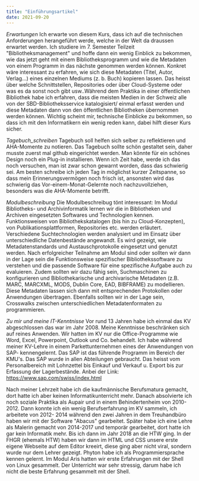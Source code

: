 ```yaml
---
title: "Einführungsartikel"
date: 2021-09-20
---
```

_Erwartungen_
Ich erwarte von diesem Kurs, dass ich auf die technischen Anforderungen herangeführt werde, welche in der Welt da draussen erwartet werden. 
Ich studiere im 7. Semester Teilzeit "Bibliotheksmanagement" und hoffe dann ein wenig Einblick zu bekommen, wie das jetzt geht mit einem Bibliotheksprogramm und wie die Metadaten von einem Programm in das nächste genommen werden können. Konkret wäre interessant zu erfahren, wie sich diese Metadaten (Titel, Autor, Verlag...) eines einzelnen Mediums (z. b. Buch) kopieren lassen. Das heisst über welche Schnittstellen, Repositories oder über Cloud-Systeme oder was es da sonst noch gibt usw..Während dem Praktika in einer öffentlichen Bibliothek habe ich erfahren, dass die meisten Medien in der Schweiz alle von der SBD-Bibliotheksservice katalogisiert/ einmal erfasst werden und diese Metadaten dann von den öffentlichen Bibliotheken übernommen werden können. Wichtig scheint mir, technische Einblicke zu bekommen, so dass ich mit den Informatikern ein wenig reden kann, dabei hilft dieser Kurs sicher. 

_Tagebuch_schreiben_
Tagebuch soll helfen sich selber zu reflektieren und AHA-Momente zu notieren. Das Tagebuch sollte schön gestaltet sein, daher musste zuerst mal github eingerichtet werden.
Man könnte für ein schönes Design noch ein Plug-in installieren. Wenn ich Zeit habe, werde ich das noch versuchen, man ist zwar schon gewarnt worden, dass das schwierig sei.
Am besten schreibe ich jeden Tag in möglichst kurzer Zeitspanne, so dass mein Erinnerungsvermögen noch frisch ist, ansonsten wird das schwierig das Vor-einem-Monat-Gelernte noch nachzuvollziehen, besonders was die AHA-Momente betrifft.

_Modulbeschreibung_
Die Modulbeschreibug tönt interessant: Im Modul Bibliotheks- und Archivinformatik lernen wir die in Bibliotheken und Archiven eingesetzten Softwares und Technologien kennen. Funktionsweisen von Bibliothekskatalogen (bis hin zu Cloud-Konzepten), von Publikationsplattformen, Repositories etc. werden erläutert. Verschiedene Suchtechnologien werden analysiert und im Einsatz über unterschiedliche Datenbestände angewandt. Es wird gezeigt, wie Metadatenstandards und Austauschprotokolle eingesetzt und genutzt werden. Nach erfolgreicher Teilnahme am Modul sind oder sollten wir dann in der Lage sein die Funktionsweise spezifischer Bibliothekssoftware zu verstehen und die passende Software für eine spezifische Aufgabe auch zu evaluieren. Zudem sollten wir dazu fähig sein, Suchmaschinen zu konfigurieren und Bibliothekarische und archivarische Metadaten (z.B. MARC, MARCXML, MODS, Dublin Core, EAD, BIBFRAME) zu modellieren. Diese Metadaten lassen sich dann mit entsprechenden Protokollen oder Anwendungen übertragen.
Ebenfalls sollten wir in der Lage sein, Crosswalks zwischen unterschiedlichen Metadatenformaten zu programmieren.

_Zu mir und meine IT-Kenntnisse_
Vor rund 13 Jahren habe ich einmal das KV abgeschlossen das war im Jahr 2008. Meine Kenntnisse beschränken sich auf reines Anwenden. Wir hatten im KV nur die Office-Programme wie Word, Excel, Powerpoint, Outlook und Co. behandelt. Ich habe während meiner KV-Lehre in einem Parkettunternehmen eines der Anwendungen von SAP- kennengelernt. Das SAP ist das führende Programm im Bereich der KMU's. Das SAP wurde in allen Abteilungen gebraucht. Das heisst vom Personalbereich mit Lohnzettel bis Einkauf und Verkauf u. Export bis zur Erfassung der Lagerbestände. Anbei der Link: https://www.sap.com/swiss/index.html

Nach meiner Lehrzeit habe ich die kaufmännische Berufsmatura gemacht, dort hatte ich aber keinen Informatikunterricht mehr. Danach absolvierte ich noch soziale Praktika als Aupair und in einem Behindertenheim von 2010-2012. Dann konnte ich ein wenig Berufserfahrung im KV sammeln, ich arbeitete  von 2012- 2014 während den zwei Jahren in dem Treuhandbüro haben wir mit der Software "Abacus" gearbeitet. Später habe ich eine Lehre als Malerin gemacht von 2014-2017 und temporär gearbeitet, dort hatte ich gar kein Informatik mehr. Bis ich dann im Jahr 2018 an die HTW ging. In der FHGR (ehemals HTW) haben wir dann im HTML und CSS unsere erste eigene Webseite auf dem Editor kreeirt, diese ging aber nicht viral, sondern wurde nur dem Lehrer gezeigt. Phyton habe ich als Programmiersprache kennen gelernt. Im Modul Aris hatten wir erste Erfahrungen mit der Shell von Linux gesammelt. Der Unterricht war sehr stressig, darum habe ich nicht die beste Erfahrung gesammelt mit der Shell.






